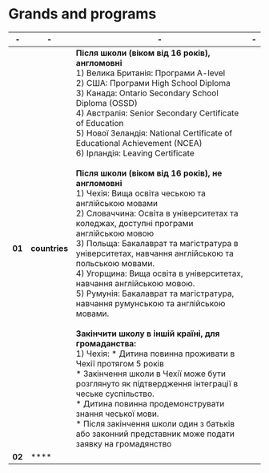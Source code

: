 #  Grands and programs


|- | -                  | -             | -             |
|--|-------------       |-------------  |-------------  |
|**01**| **countries**  |    **Після школи (віком від 16 років), англомовні**  <br>                                                                                                     1) Велика Британія: Програми A-level <br>                                                                                                                 2) США:  Програми High School Diploma <br>                                                                                                                3) Канада: Ontario Secondary School Diploma (OSSD) <br>                                                                                                   4) Австралія: Senior Secondary Certificate of Education <br>                                                                                              5) Нової Зеландія: National Certificate of Educational Achievement (NCEA) <br>                                                                            6) Ірландія: Leaving Certificate  <br><br>                                                                                                              **Після школи (віком від 16 років), не англомовні**  <br>                                                                                                 1) Чехія: Вища освіта чеською та англійською мовами <br>                                                                                                  2) Словаччина: Освіта в університетах та коледжах, доступні програми англійською мовою     <br>                                                           3) Польща: Бакалаврат та магістратура в університетах, навчання англійською та польською мовами. <br>                                                     4) Угорщина: Вища освіта в університетах, навчання англійською мовою.  <br>                                                                               5) Румунія: Бакалаврат та магістратура, навчання румунською та англійською мовами.  <br><br>                                                              **Закінчити школу в іншій країні, для громаданства:**  <br>                                                                                                 1) Чехія: * Дитина повинна проживати в Чехії протягом 5 років   <br>                                                                                                * Закінчення школи в Чехії може бути розглянуто як підтвердження інтеграції в чеське суспільство.  <br>                                                   * Дитина повинна продемонструвати знання чеської мови.  <br>                                                                                              * Після закінчення школи один з батьків або законний представник може подати заявку на громадянство                                                        |              |
|**02**| ****           |                |              |
